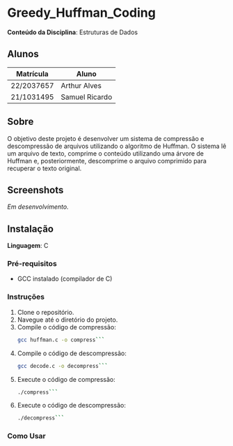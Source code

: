 # Greedy_Huffman_Coding

**Conteúdo da Disciplina**: Estruturas de Dados<br>

## Alunos

| Matrícula  | Aluno          |
| ---------- | -------------- |
| 22/2037657 | Arthur Alves   |
| 21/1031495 | Samuel Ricardo |

## Sobre

O objetivo deste projeto é desenvolver um sistema de compressão e descompressão de arquivos utilizando o algoritmo de Huffman. O sistema lê um arquivo de texto, comprime o conteúdo utilizando uma árvore de Huffman e, posteriormente, descomprime o arquivo comprimido para recuperar o texto original.

## Screenshots

*Em desenvolvimento.*

## Instalação

**Linguagem**: C<br>

### Pré-requisitos

- GCC instalado (compilador de C)

### Instruções

1. Clone o repositório.
2. Navegue até o diretório do projeto.
3. Compile o código de compressão:
   ```sh
   gcc huffman.c -o compress```
4. Compile o código de descompressão:
   ```sh
   gcc decode.c -o decompress```
5. Execute o código de compressão:
   ```sh
   ./compress```
6. Execute o código de descompressão:
   ```sh
   ./decompress```

### Como Usar